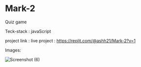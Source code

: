 # Mark-2
Quiz game 


Teck-stack :
javaScript

project link :
 live project : https://replit.com/@ashh21/Mark-2?v=1
 
 Images:
 
![Screenshot (6)](https://user-images.githubusercontent.com/106957781/193866913-1e0c9b07-3a08-4d9c-87fe-7dff3f0a7aa2.png)
